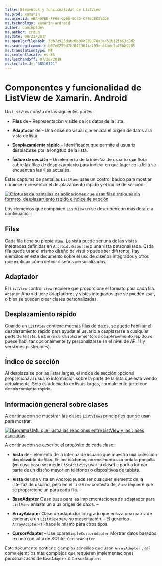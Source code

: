 ```yaml
---
title: Elementos y funcionalidad de ListView
ms.prod: xamarin
ms.assetid: ABA40FED-FF68-C0B0-BC43-C748CEE585D8
ms.technology: xamarin-android
author: conceptdev
ms.author: crdun
ms.date: 08/21/2017
ms.openlocfilehash: 3ab7a923dabd6b98c509870abaa51b12fb63c8d2
ms.sourcegitcommit: b07e0259d7b30413673a793ebf4aec2b75bb9285
ms.translationtype: MT
ms.contentlocale: es-ES
ms.lasthandoff: 07/26/2019
ms.locfileid: "68510121"
---
```

# <a name="xamarinandroid-listview-parts-and-functionality"></a>Componentes y funcionalidad de ListView de Xamarin. Android

Un `ListView` consta de las siguientes partes:

- **Filas** de &ndash; Representación visible de los datos de la lista.

- **Adaptador** de &ndash; Una clase no visual que enlaza el origen de datos a la vista de lista.

- **Desplazamiento rápido** &ndash; Identificador que permite al usuario desplazarse por la longitud de la lista.

- **Índice de sección** &ndash; Un elemento de la interfaz de usuario que flota sobre las filas de desplazamiento para indicar en qué lugar de la lista se encuentran las filas actuales.

Estas capturas de pantallas `ListView` usan un control básico para mostrar cómo se representan el desplazamiento rápido y el índice de sección:

[![Capturas de pantallas de aplicaciones que usan filas antiguas sin formato, desplazamiento rápido e índice de sección](parts-and-functionality-images/listviewparts.png)](parts-and-functionality-images/listviewparts.png#lightbox)

Los elementos que componen `ListView` un se describen con más detalle a continuación:


## <a name="rows"></a>Filas

Cada fila tiene su propia `View`. La vista puede ser una de las vistas integradas definidas en `Android.Resources`o una vista personalizada. Cada fila puede usar el mismo diseño de vista o puede ser diferente. Hay ejemplos en este documento sobre el uso de diseños integrados y otros que explican cómo definir diseños personalizados.


## <a name="adapter"></a>Adaptador

El `ListView` control `View` requiere que proporcione el formato para cada fila. `Adapter` Android tiene adaptadores y vistas integrados que se pueden usar, o bien se pueden crear clases personalizadas.


## <a name="fast-scrolling"></a>Desplazamiento rápido

Cuando un `ListView` contiene muchas filas de datos, se puede habilitar el desplazamiento rápido para ayudar al usuario a desplazarse a cualquier parte de la lista. La barra de desplazamiento de desplazamiento rápido se puede habilitar opcionalmente (y personalizarse en el nivel de API 11 y versiones posteriores).


## <a name="section-index"></a>Índice de sección

Al desplazarse por las listas largas, el índice de sección opcional proporciona al usuario información sobre la parte de la lista que está viendo actualmente. Solo es adecuado en listas largas, normalmente junto con desplazamiento rápido.


## <a name="classes-overview"></a>Información general sobre clases

A continuación se muestran las clases `ListViews` principales que se usan para mostrar:

[![Diagrama UML que ilustra las relaciones entre ListView y las clases asociadas](parts-and-functionality-images/image2.png)](parts-and-functionality-images/image2.png#lightbox)

A continuación se describe el propósito de cada clase:

- **Vista** de &ndash; elemento de la interfaz de usuario que muestra una colección desplazable de filas. En los teléfonos, normalmente usa toda la pantalla (en cuyo caso se puede `ListActivity` usar la clase) o podría formar parte de un diseño mayor en teléfonos o dispositivos de tableta.

- **Vista** de una vista en Android puede ser cualquier elemento de la interfaz de usuario, pero en el `ListView` contexto de, `View` requiere que se proporcione un para cada fila. &ndash;

- **BaseAdapter** Clase base para las implementaciones de adaptador para `ListView` enlazar un a un origen de datos. &ndash;

- **ArrayAdapter** Clase de adaptador integrado que enlaza una matriz de cadenas a un `ListView` para su presentación. &ndash; El genérico `ArrayAdapter<T>` hace lo mismo para otros tipos.

- **CursorAdapter** &ndash; Use opara`SimpleCursorAdapter` Mostrar datos basados en una consulta de SQLite. `CursorAdapter`

Este documento contiene ejemplos sencillos que usan `ArrayAdapter` , así como ejemplos más complejos que requieren implementaciones personalizadas de `BaseAdapter` o `CursorAdapter`.

